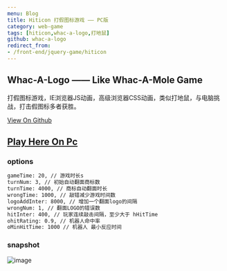 ```yaml
---
menu: Blog
title: Hiticon 打假图标游戏 —— PC版
category: web-game
tags: [hiticon,whac-a-logo,打地鼠]
github: whac-a-logo
redirect_from:
- /front-end/jquery-game/hiticon
---
```


## Whac-A-Logo —— Like Whac-A-Mole Game
打假图标游戏，IE浏览器JS动画，高级浏览器CSS动画，类似打地鼠，与电脑挑战，打击假图标多者获胜。

<a href="{{site.github_url}}/{{page.github}}" title="">View On Github</a>

## <a href="{{site.url}}/{{page.github}}" target="_blank" title="Hiticon 打假图标游戏">Play Here On Pc</a>

### options
```html
gameTime: 20, // 游戏时长s
turnNum: 3, // 初始自动翻面商标数
turnTime: 4000, // 商标自动翻面时长
wrongTime: 1000, // 敲错减少游戏时间数
logoAddInter: 8000, // 增加一个翻面logo的间隔
wrongNum: 1, // 翻面LOGO的错误数
hitInter: 400, // 玩家连续敲击间隔，至少大于 hHitTime
ohitRating: 0.9, // 机器人命中率
oMinHitTime: 1000 // 机器人 最小反应时间
```

### snapshot
![image]({{site.url}}/{{page.github}}/snapshot/demo.png)
